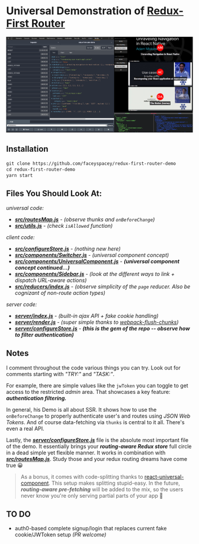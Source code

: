 # Universal Demonstration of [Redux-First Router](https://github.com/faceyspacey/redux-first-router)

![redux-first-router-demo screenshot](./screenshot.png)

## Installation

```
git clone https://github.com/faceyspacey/redux-first-router-demo
cd redux-first-router-demo
yarn start
```


## Files You Should Look At:

*universal code:*
- [***src/routesMap.js***](./src/routesMap.js) - *(observe thunks and `onBeforeChange`)*
- [***src/utils.js***](./src/utils.js) - *(check `isAllowed` function)*

*client code:*
- [***src/configureStore.js***](./src/configureStore.js) - *(nothing new here)*
- [***src/components/Switcher.js***](./src/components/Switcher.js) - *(universal component concept)*
- [***src/components/UniversalComponent.js***](./src/components/UniversalComponent.js) - ***(universal component concept continued...)***
- [***src/components/Sidebar.js***](./src/components/Sidebar.js) - *(look at the different ways to link + dispatch URL-aware actions)*
- [***src/reducers/index.js***](./src/reducers/index.js) -  *(observe simplicity of the `page` reducer. Also be cognizant of non-route action types)*


*server code:*
- [***server/index.js***](./server/index.js) - *(built-in ajax API + fake cookie handling)*
- [***server/render.js***](./server/render.js) - *(super simple thanks to [webpack-flush-chunks](https://github.com/faceyspacey/webpack-flush-chunks))*
- [***server/configureStore.js***](./server/configureStore.js) - ***(this is the gem of the repo -- observe how to filter authentication)***

## Notes
I comment throughout the code various things you can try. Look out for comments starting with *"TRY:"* and *"TASK:"*. 

For example, there are simple values like the `jwToken` you can toggle to get access to the restricted *admin* area. That showcases a key feature: ***authentication filtering.*** 

In general, his Demo is all about SSR. It shows how to use the `onBeforeChange` to properly authenticate user's and routes using *JSON Web Tokens*. And of course data-fetching via `thunks` is central to it all. There's even a real API.

Lastly, the [***server/configureStore.js***](./server/configureStore.js) file is the absolute most important file of the demo. It essentially brings your ***routing-aware Redux store*** full circle in a dead simple yet flexible manner. It works in combination with [***src/routesMap.js***](./src/routesMap.js). Study those and your redux routing dreams have come true 😀

> As a bonus, it comes with code-splitting thanks to [react-universal-component](https://github.com/faceyspacey/react-universal-component). This setup makes splitting stupid-easy. In the future, ***routing-aware pre-fetching*** will be added to the mix, so the users never know you're only serving partial parts of your app 🚀


## TO DO

- auth0-based complete signup/login that replaces current fake cookie/JWToken setup *(PR welcome)*

